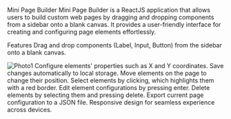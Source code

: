 Mini Page Builder
Mini Page Builder is a ReactJS application that allows users to build custom web pages by dragging and dropping components from a sidebar onto a blank canvas. It provides a user-friendly interface for creating and configuring page elements effortlessly.

Features
Drag and drop components (Label, Input, Button) from the sidebar onto a blank canvas.

   <img src="https://drive.google.com/file/d/1mkhAgfjRvklZ4nrKkG1TFOf4rtSACyMD/view?usp=sharing" alt="Photo1" />
Configure elements' properties such as X and Y coordinates.
Save changes automatically to local storage.
Move elements on the page to change their position.
Select elements by clicking, which highlights them with a red border.
Edit element configurations by pressing enter.
Delete elements by selecting them and pressing delete.
Export current page configuration to a JSON file.
Responsive design for seamless experience across devices.
